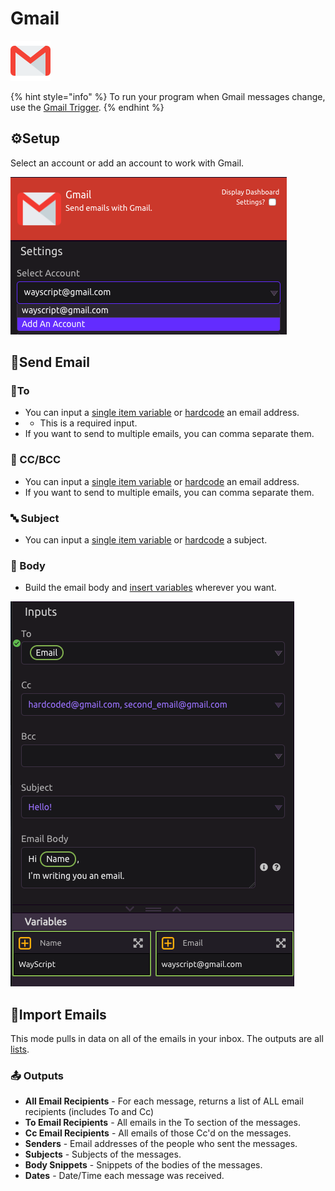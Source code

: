 # Gmail

![Automate actions with Gmail.](../../.gitbook/assets/gmail.png)

{% hint style="info" %}
To run your program when Gmail messages change, use the [Gmail Trigger](../triggers/gmail-trigger.md).
{% endhint %}

## ⚙Setup

Select an account or add an account to work with Gmail.

![Select or Add an Account](../../.gitbook/assets/screenshot-2019-07-16-17.30.58.png)



## 📧Send Email

### 👤To

* You can input a [single item variable](../../getting_started/variables.md#single-item) or [hardcode](../../getting_started/modules.md#option-two-hardcode-a-value) an email address.
* * This is a required input.
* If you want to send to multiple emails, you can comma separate them. 

### 👥 CC/BCC

* You can input a [single item variable](../../getting_started/variables.md#single-item) or [hardcode](../../getting_started/modules.md#option-two-hardcode-a-value) an email address.
* If you want to send to multiple emails, you can comma separate them. 

### 🔤 Subject

* You can input a [single item variable](../../getting_started/variables.md#single-item) or [hardcode](../../getting_started/modules.md#option-two-hardcode-a-value) a subject.

### 📝 Body

* Build the email body and [insert variables](../../getting_started/modules.md#option-one-insert-a-variable) wherever you want. 

![Gmail Setup Example](../../.gitbook/assets/screenshot-2019-07-16-17.39.05.png)

## 📩Import Emails

This mode pulls in data on all of the emails in your inbox. The outputs are all [lists](../../getting_started/variables.md#lists). 

### 📤 Outputs

* **All Email Recipients** - For each message, returns a list of ALL email recipients \(includes To and Cc\)
* **To Email Recipients** - All emails in the To section of the messages.
* **Cc Email Recipients** - All emails of those Cc'd on the messages.
* **Senders** - Email addresses of the people who sent the messages.
* **Subjects** - Subjects of the messages.
* **Body Snippets** - Snippets of the bodies of the messages.
* **Dates** - Date/Time each message was received.

